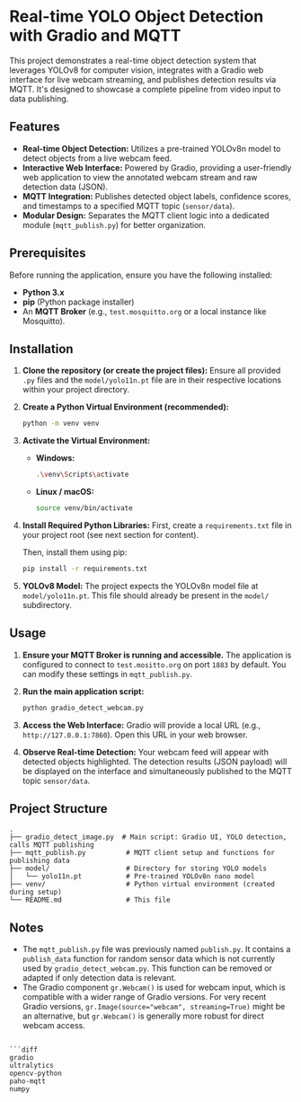 # Real-time YOLO Object Detection with Gradio and MQTT

This project demonstrates a real-time object detection system that leverages YOLOv8 for computer vision, integrates with a Gradio web interface for live webcam streaming, and publishes detection results via MQTT. It's designed to showcase a complete pipeline from video input to data publishing.

## Features

*   **Real-time Object Detection:** Utilizes a pre-trained YOLOv8n model to detect objects from a live webcam feed.
*   **Interactive Web Interface:** Powered by Gradio, providing a user-friendly web application to view the annotated webcam stream and raw detection data (JSON).
*   **MQTT Integration:** Publishes detected object labels, confidence scores, and timestamps to a specified MQTT topic (`sensor/data`).
*   **Modular Design:** Separates the MQTT client logic into a dedicated module (`mqtt_publish.py`) for better organization.

## Prerequisites

Before running the application, ensure you have the following installed:

*   **Python 3.x**
*   **pip** (Python package installer)
*   An **MQTT Broker** (e.g., `test.mosquitto.org` or a local instance like Mosquitto).

## Installation

1.  **Clone the repository (or create the project files):**
    Ensure all provided `.py` files and the `model/yolo11n.pt` file are in their respective locations within your project directory.

2.  **Create a Python Virtual Environment (recommended):**
    ```bash
    python -m venv venv
    ```

3.  **Activate the Virtual Environment:**
    *   **Windows:**
        ```bash
        .\venv\Scripts\activate
        ```
    *   **Linux / macOS:**
        ```bash
        source venv/bin/activate
        ```

4.  **Install Required Python Libraries:**
    First, create a `requirements.txt` file in your project root (see next section for content).

    Then, install them using pip:
    ```bash
    pip install -r requirements.txt
    ```

5.  **YOLOv8 Model:**
    The project expects the YOLOv8n model file at `model/yolo11n.pt`. This file should already be present in the `model/` subdirectory.

## Usage

1.  **Ensure your MQTT Broker is running and accessible.**
    The application is configured to connect to `test.mositto.org` on port `1883` by default. You can modify these settings in `mqtt_publish.py`.

2.  **Run the main application script:**
    ```bash
    python gradio_detect_webcam.py
    ```

3.  **Access the Web Interface:**
    Gradio will provide a local URL (e.g., `http://127.0.0.1:7860`). Open this URL in your web browser.

4.  **Observe Real-time Detection:**
    Your webcam feed will appear with detected objects highlighted. The detection results (JSON payload) will be displayed on the interface and simultaneously published to the MQTT topic `sensor/data`.

## Project Structure

```
.
├── gradio_detect_image.py  # Main script: Gradio UI, YOLO detection, calls MQTT publishing
├── mqtt_publish.py          # MQTT client setup and functions for publishing data
├── model/                   # Directory for storing YOLO models
│   └── yolo11n.pt           # Pre-trained YOLOv8n nano model
├── venv/                    # Python virtual environment (created during setup)
└── README.md                # This file
```

## Notes

*   The `mqtt_publish.py` file was previously named `publish.py`. It contains a `publish_data` function for random sensor data which is not currently used by `gradio_detect_webcam.py`. This function can be removed or adapted if only detection data is relevant.
*   The Gradio component `gr.Webcam()` is used for webcam input, which is compatible with a wider range of Gradio versions. For very recent Gradio versions, `gr.Image(source="webcam", streaming=True)` might be an alternative, but `gr.Webcam()` is generally more robust for direct webcam access.
```

```diff
gradio
ultralytics
opencv-python
paho-mqtt
numpy
